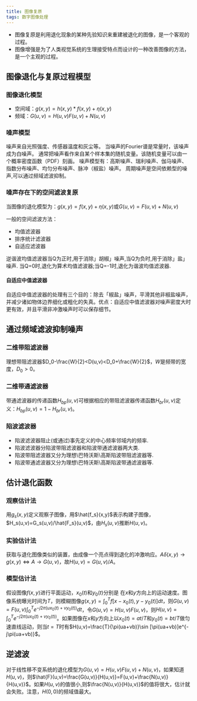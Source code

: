 ```yaml
---
title: 图像复原
tags: 数字图像处理
---
```

- 图像复原是利用退化现象的某种先验知识来重建被退化的图像，是一个客观的过程。
- 图像增强是为了人类视觉系统的生理接受特点而设计的一种改善图像的方法，是一个主观的过程。

## 图像退化与复原过程模型

### 图像退化模型

- 空间域：$g(x,y)=h(x,y)*f(x,y)+\eta(x,y)$
- 频域：$G(u,v)=H(u,v)F(u,v)+N(u,v)$

### 噪声模型

噪声来自光照强度、传感器温度和灰尘等。
当噪声的Fourier谱是常量时，该噪声成为白噪声。
通常把噪声看作来自某个样本集的随机变量。该随机变量可以由一个概率密度函数（PDF）刻画。
噪声模型有：高斯噪声、瑞利噪声、伽马噪声、指数分布噪声、均匀分布噪声、脉冲（椒盐）噪声。
周期噪声是空间依赖型的噪声,可以通过频域滤波抑制。

### 噪声存在下的空间滤波复原

当图像的退化模型为：$g(x,y)=f(x,y)+\eta(x,y)$或$G(u,v)=F(u,v)+N(u,v)$

一般的空间滤波方法：

- 均值滤波器
- 排序统计滤波器
- 自适应滤波器

逆谐波均值滤波器当Q为正时,用于消除」胡椒」噪声,当Q为负时,用于消除」盐」噪声.
当Q=0时,退化为算术均值滤波器;当Q=-1时,退化为谐波均值滤波器.

#### 自适应中值滤波器

自适应中值滤波器的处理有三个目的：除去「椒盐」噪声，平滑其他非椒盐噪声，并减少诸如物体边界细化或粗化的失真。优点：自适应中值滤波器对噪声密度大时更有效，并且平滑非冲激噪声时可以保存细节。

## 通过频域滤波抑制噪声

### 二维带阻滤波器

理想带阻滤波器$D_0-\frac{W}{2}<D(u,v)<D_0+\frac{W}{2}$，$W$是频带的宽度，$D_0>0$。

### 二维带通滤波器

带通滤波器的传递函数$H_{bp}(u,v)$可根据相应的带阻滤波器传递函数$H_{br}(u,v)$定义：$H_{bp}(u,v)=1-H_{br}(u,v)$。

### 陷波滤波器

- 陷波滤波器阻止(或通过)事先定义的中心频率邻域内的频率.
- 陷波滤波器分陷波带阻滤波器和陷波带通滤波器两大类.
- 陷波带阻滤波器又分为理想\巴特沃斯\高斯陷波带阻滤波器等.
- 陷波带通滤波器又分为理想\巴特沃斯\高斯陷波带通滤波器等.

## 估计退化函数

### 观察估计法

用$g_s(x,y)$定义观察子图像，用$\hat{f_s}(x,y)$表示构建子图像，$H_s(u,v)=G_s(u,v)/\hat{F_s}(u,v)$，由$H_s(u,v)$推断$H(u,v)$。

### 实验估计法

获取与退化图像类似的装置，由成像一个亮点得到退化的冲激响应。$A\delta(x,y)\to g(x,y)\iff A\to G(u,v)$，故$H(u,v)=G(u,v)/A$。

### 模型估计法

假设图像$f(x,y)$进行平面运动，$x_0(t)$和$y_0(t)$分别是
在$x$和$y$方向上的运动速度。图像系统曝光时间为$T$，则模糊图像$g(x,y)=\int_0^Tf[x-x_0(t),y-y_0(t)]dt$，则$G(u,v)=F(u,v)\int_0^Te^{-j2\pi(ux_0(t)+vy_0(t))}dt$，令$G(u,v)=H(u,v)F(u,v)$，则$H(u,v)=\int_0^Te^{-j2\pi(ux_0(t)+vy_0(t))}$。如果图像在$x$和$y$方向上以$x_0(t)=at/T$和$y_0(t)=bt/T$做匀速直线运动，则当$t=T$时有$H(u,v)=\frac{T}{\pi(ua+vb)}\sin [\pi(ua+vb)]e^{-j\pi(ua+vb)}$。

## 逆滤波

对于线性移不变系统的退化模型为$G(u,v)=H(u,v)F(u,v)+N(u,v)$，如果知道$H(u,v)$，则$\hat{F}(u,v)=\frac{G(u,v)}{H(u,v)}=F(u,v)+\frac{N(u,v)}{H(u,v)}$。如果$H(u,v)$的值很小,则$\frac{N(u,v)}{H(u,v)}$的值将很大，估计就会失败。注意，$H(0,0)$的频域值最大。

